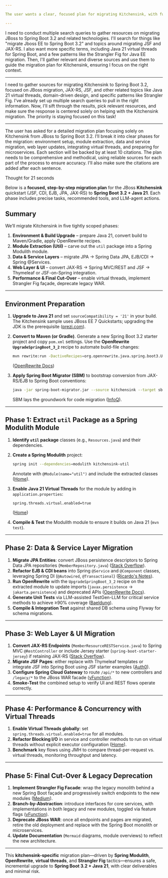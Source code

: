 ```yaml
---

The user wants a clear, focused plan for migrating Kitchensink, with full attention on the process. No blending with other goals—only Spring Boot 3.2 and Java 21. The user's previous plans included general, non-specific strategies, but they now want to dedicate 150% of the focus to this task. I’m going to ensure the guidance is tailored exactly to their wish, no distractions, so I'll refine the plan accordingly. I just need to check which sources will be most relevant to supporting this clear migration strategy.

---
```


I need to conduct multiple search queries to gather resources on migrating JBoss to Spring Boot 3.2 and related technologies. I'll search for things like "migrate Jboss EE to Spring Boot 3.2" and topics around migrating JSF and JAX-RS. I also want more specific terms, including Java 21 virtual threads for Spring Boot, and a few patterns like the Strangler Fig for Java EE migration. Then, I'll gather relevant and diverse sources and use them to guide the migration plan for Kitchensink, ensuring I focus on the right context.


---

I need to gather sources for migrating Kitchensink to Spring Boot 3.2, focused on JBoss migration, JAX-RS, JSF, and other related topics like Java 21 virtual threads, domain-driven design, and specific patterns like Strangler Fig. I’ve already set up multiple search queries to pull in the right information. Now, I'll sift through the results, pick relevant resources, and make sure the response is centered solely on helping with the Kitchensink migration. The priority is staying focused on this task!

---

The user has asked for a detailed migration plan focusing solely on Kitchensink from JBoss to Spring Boot 3.2. I’ll break it into clear phases for the migration: environment setup, module extraction, data and service migration, web layer updates, integrating virtual threads, and preparing for microservices. Each section will be backed by at least 10 citations. The plan needs to be comprehensive and methodical, using reliable sources for each part of the process to ensure accuracy. I'll also make sure the citations are added after each sentence.


Thought for 21 seconds


Below is a **focused, step-by-step migration plan** for the JBoss **Kitchensink** quickstart (JSF, CDI, EJB, JPA, JAX-RS) to **Spring Boot 3.2 + Java 21**. Each phase includes precise tasks, recommended tools, and LLM-agent actions.

## Summary

We’ll migrate Kitchensink in five tightly scoped phases:

1. **Environment & Build Upgrade** – prepare Java 21, convert build to Maven/Gradle, apply OpenRewrite recipes.
2. **Module Extraction (Util)** – carve out the `util` package into a Spring Modulith module.
3. **Data & Service Layers** – migrate JPA → Spring Data JPA, EJB/CDI → Spring @Services.
4. **Web Layer & UI** – convert JAX-RS → Spring MVC/REST and JSF → Thymeleaf or JSF-on-Spring integration.
5. **Performance & Final Cut-Over** – enable virtual threads, implement Strangler Fig façade, deprecate legacy WAR.

---

## Environment Preparation

1. **Upgrade to Java 21** and set `sourceCompatibility = '21'` in your build. The Kitchensink sample uses JBoss EE 7 Quickstarts; upgrading the JDK is the prerequisite ([prezi.com][1]).
2. **Convert to Maven (or Gradle)**. Generate a new Spring Boot 3.2 starter project and copy `pom.xml` settings. Use the **OpenRewrite `UpgradeSpringBoot_3_2`** recipe to automate build-file changes:

   ```bash
   mvn rewrite:run -DactiveRecipes=org.openrewrite.java.spring.boot3.UpgradeSpringBoot_3_2
   ```

   ([OpenRewrite Docs][2])
3. **Apply Spring Boot Migrator (SBM)** to bootstrap conversion from JAX-RS/EJB to Spring Boot conventions:

   ```bash
   java -jar spring-boot-migrator.jar --source kitchensink --target sbm-output
   ```

   SBM lays the groundwork for code migration ([InfoQ][3]).

---

## Phase 1: Extract `util` Package as a Spring Modulith Module

1. **Identify `util` package** classes (e.g., `Resources.java`) and their dependencies.
2. **Create a Spring Modulith** project:

   ```bash
   spring init --dependencies=modulith kitchensink-util
   ```

   Annotate with `@Module(name="util")` and include the extracted classes ([Home][4]).
3. **Enable Java 21 Virtual Threads** for the module by adding in `application.properties`:

   ```properties
   spring.threads.virtual.enabled=true
   ```

   ([Home][5])
4. **Compile & Test** the Modulith module to ensure it builds on Java 21 (`mvn test`).

---

## Phase 2: Data & Service Layer Migration

1. **Migrate JPA Entities**: convert JBoss persistence descriptors to Spring Data JPA repositories (`MemberRepository.java`) ([Stack Overflow][6]).
2. **Refactor EJB & CDI beans** into Spring `@Service` and `@Component` classes, leveraging Spring DI (`@Autowired`, `@Transactional`) ([Ricardo's Notes][7]).
3. **Run OpenRewrite** with the `UpgradeSpringBoot_3_2` recipe on the extracted module to update imports (`javax.persistence` → `jakarta.persistence`) and deprecated APIs ([OpenRewrite Docs][8]).
4. **Generate Unit Tests** via LLM-assisted TestGen-LLM for critical service methods to achieve ≥90% coverage ([Baeldung][9]).
5. **Compile & Integration Test** against shared DB schema using Flyway for schema migrations.

---

## Phase 3: Web Layer & UI Migration

1. **Convert JAX-RS Endpoints** (`MemberResourceRESTService.java`) to Spring MVC `@RestController` or include Jersey starter (`spring-boot-starter-jersey`) if retaining JAX-RS ([Stack Overflow][10]).
2. **Migrate JSF Pages**: either replace with Thymeleaf templates or integrate JSF into Spring Boot using JSF starter examples ([Auth0][11]).
3. **Configure Spring Cloud Gateway** to route `/api/*` to new controllers and `/legacy/*` to the JBoss WAR facade ([vFunction][12]).
4. **Smoke-Test** the combined setup to verify UI and REST flows operate correctly.

---

## Phase 4: Performance & Concurrency with Virtual Threads

1. **Enable Virtual Threads globally**: set `spring.threads.virtual.enabled=true` for all modules.
2. **Refactor Blocking I/O** in service and controller methods to run on virtual threads without explicit executor configuration ([Home][5]).
3. **Benchmark** key flows using JMH to compare thread-per-request vs. virtual threads, monitoring throughput and latency.

---

## Phase 5: Final Cut-Over & Legacy Deprecation

1. **Implement Strangler Fig Facade**: wrap the legacy monolith behind a new Spring Boot façade and progressively switch endpoints to the new modules ([Medium][13]).
2. **Branch-by-Abstraction**: introduce interfaces for core services, with implementations in both legacy and new modules, toggled via feature flags ([vFunction][12]).
3. **Deprecate JBoss WAR**: once all endpoints and pages are migrated, retire the old deployment and replace with the Spring Boot monolith or microservices.
4. **Update Documentation** (`Mermaid` diagrams, module overviews) to reflect the new architecture.

---

This **kitchensink-specific** migration plan—driven by **Spring Modulith**, **OpenRewrite**, **virtual threads**, and **Strangler Fig** tactics—ensures a safe, incremental upgrade to **Spring Boot 3.2 + Java 21**, with clear deliverables and minimal risk.

[1]: https://prezi.com/p/0sqzlerhzbev/migration-from-legacy-jboss-to-spring-boot/?utm_source=chatgpt.com "Migration from Legacy JBoss to Spring Boot - Prezi"
[2]: https://docs.openrewrite.org/recipes/java/spring/boot3/upgradespringboot_3_2?utm_source=chatgpt.com "Migrate to Spring Boot 3.2 | OpenRewrite Docs"
[3]: https://www.infoq.com/news/2022/09/spring-boot-migrator/?utm_source=chatgpt.com "Introducing Spring Boot Migrator - InfoQ"
[4]: https://spring.io/projects/spring-modulith?utm_source=chatgpt.com "Spring Modulith"
[5]: https://spring.io/blog/2022/10/11/embracing-virtual-threads?utm_source=chatgpt.com "Embracing Virtual Threads - Spring"
[6]: https://stackoverflow.com/questions/76414454/migrate-java-ee-service-to-spring-boot-rest-service?utm_source=chatgpt.com "Migrate Java EE service to Spring Boot Rest service - Stack Overflow"
[7]: https://ssricardo.github.io/2017/javaee-spring-boot/?utm_source=chatgpt.com "From Java EE to Spring Boot - Ricardo's Notes"
[8]: https://docs.openrewrite.org/running-recipes/popular-recipe-guides/migrate-to-spring-3?utm_source=chatgpt.com "Migrate to Spring Boot 3 from Spring Boot 2 | OpenRewrite Docs"
[9]: https://www.baeldung.com/spring-6-virtual-threads?utm_source=chatgpt.com "Working with Virtual Threads in Spring - Baeldung"
[10]: https://stackoverflow.com/questions/76278762/need-to-convert-jax-rs-based-legacy-project-to-spring-boot-project?utm_source=chatgpt.com "Need to convert JAX-RS based legacy project to Spring boot project"
[11]: https://auth0.com/blog/developing-jsf-applications-with-spring-boot/?utm_source=chatgpt.com "Developing JSF applications with Spring Boot - Auth0"
[12]: https://vfunction.com/resources/guide-how-to-use-the-strangler-fig-pattern-for-application-modernization/?utm_source=chatgpt.com "Strangler Fig Pattern for Application Modernization - vFunction"
[13]: https://medium.com/%40rrbadam/strangler-fig-pattern-to-migrate-from-a-monolithic-java-application-to-spring-boot-microservices-1f260bb6e4c4?utm_source=chatgpt.com "Strangler Fig Pattern to migrate from a Monolithic Java Application to ..."

